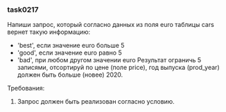 
### task0217

Напиши запрос, который согласно данных из поля euro таблицы cars вернет такую информацию:
- &#39;best&#39;, если значение euro больше 5
- &#39;good&#39;, если значение euro равно 5
- &#39;bad&#39;, при любом другом значении euro
Результат ограничь 5 записями, отсортируй по цене (поле price), год выпуска (prod_year) должен быть больше (новее) 2020.


Требования:
1.	Запрос должен быть реализован согласно условию.


